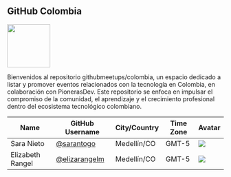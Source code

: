 
## GitHub Colombia
<img src="https://github.com/githubmeetups/colombia/assets/20666190/445252fa-633b-41ad-80ae-80cd0fe38483" width="100" height="auto">


Bienvenidos al repositorio githubmeetups/colombia, un espacio dedicado a listar y promover eventos relacionados con la tecnología en Colombia, en colaboración con PionerasDev. Este repositorio se enfoca en impulsar el compromiso de la comunidad, el aprendizaje y el crecimiento profesional dentro del ecosistema tecnológico colombiano.


| Name | GitHub Username | City/Country | Time Zone | Avatar |
|---|---|---|---|---| 
| Sara Nieto | [@sarantogo](https://github.com/sarantogo) | Medellín/CO | GMT-5 | ![](https://avatars.githubusercontent.com/sarantogo?s=64) |
| Elizabeth Rangel | [@elizarangelm](https://github.com/elizarangelm) | Medellín/CO | GMT-5 | ![](https://avatars.githubusercontent.com/elizarangelm?s=64) |
